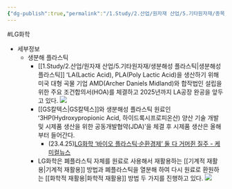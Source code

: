 ```yaml
---
{"dg-publish":true,"permalink":"/1.Study/2.산업/원자재 산업/5.기타원자재/종목/LG화학/","created":"2024-11-20T21:02:28.971+09:00","updated":"2025-06-26T15:41:37.325+09:00"}
---
```


#LG화학


- 세부정보
	- 생분해 플라스틱
		- [[1.Study/2.산업/원자재 산업/5.기타원자재/생분해성 플라스틱\|생분해성 플라스틱]] ʻLA(Lactic Acid), PLA(Poly Lactic Acid)을 생산하기 위해 미국 대형 곡물 기업 AMD(Archer Daniels Midland)와 합작법인 설립을 위한 주요 조건합의서(HOA)를 체결하고 2025년까지 LA공장 완공을 앞두고 있다.  ![](https://i.imgur.com/CteqyiD.png)
		- [[GS칼텍스\|GS칼텍스]]와 생분해성 플라스틱 원료인 ʻ3HP(Hydroxypropionic Acid, 하이드록시프로피온산) 양산 기술 개발 및 시제품 생산을 위한 공동개발협약(JDA)’을 체결 후 시제품 생산은 올해부터 들어간다.  
			- (23.4.25)[LG화학 ‘바이오 플라스틱·순환경제’ 둘 다 거머쥔 질주 - 케미컬뉴스](http://www.chemicalnews.co.kr/news/articleView.html?idxno=5568)
		- LG화학은 폐플라스틱 자체를 원료로 사용해서 재활용하는 [[기계적 재활용\|기계적 재활용]] 방법과 폐플라스틱을 열분해 하여 다시 원료로 환원하는 [[화학적 재활용\|화학적 재활용]] 방법 두 가지를 진행하고 있다.  ![](https://i.imgur.com/blpZpCA.png)
	